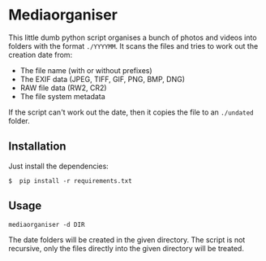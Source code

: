 # Mediaorganiser

This little dumb python script organises a bunch of photos and videos into folders with the format `./YYYYMM`.
It scans the files and tries to work out the creation date from:

-  The file name (with or without prefixes)
-  The EXIF data (JPEG, TIFF, GIF, PNG, BMP, DNG)
-  RAW file data (RW2, CR2)
-  The file system metadata

If the script can't work out the date, then it copies the file to an `./undated` folder.

## Installation

Just install the dependencies:

```
$  pip install -r requirements.txt
```

## Usage

``
mediaorganiser -d DIR
``

The date folders will be created in the given directory. The script is not recursive, only the files directly into the given directory will be treated.
